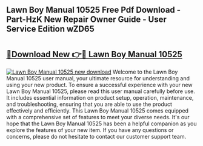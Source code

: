 ## Lawn Boy Manual 10525 Free Pdf Download - Part-HzK New Repair Owner Guide - User Service Edition wZD65

# <h2><a href="http://bc46461.oget.top/?id=Lawn+Boy+Manual+10525">🔗Download New 👉🔴 Lawn Boy Manual 10525</a></h2>

[![Lawn Boy Manual 10525 new download](https://i.imgur.com/5g1atiW.png)](http://bc46461.oget.top/?id=Lawn+Boy+Manual+10525)
Welcome to the Lawn Boy Manual 10525 user manual, your ultimate resource for understanding and using your new product. To ensure a successful experience with your new Lawn Boy Manual 10525, please read this user manual carefully before use. It includes essential information on product setup, operation, maintenance, and troubleshooting, ensuring that you are able to use the product effectively and efficiently. This Lawn Boy Manual 10525 comes equipped with a comprehensive set of features to meet your diverse needs. It's our hope that the Lawn Boy Manual 10525 has been a helpful companion as you explore the features of your new item. If you have any questions or concerns, please do not hesitate to contact our customer support team.
